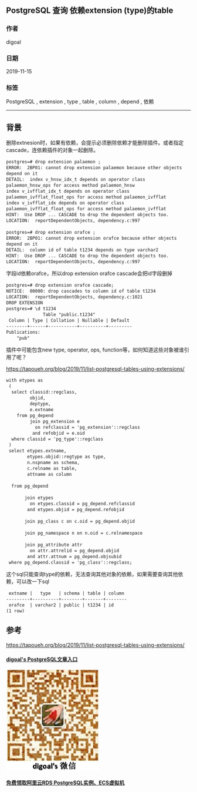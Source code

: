 ## PostgreSQL 查询 依赖extension (type)的table   
                                                                                             
### 作者                                                    
digoal                                                                                             
                                                                                             
### 日期                                                                                             
2019-11-15                                                                                         
                                                                                             
### 标签                                                                                             
PostgreSQL , extension , type , table , column , depend , 依赖      
                                                                                             
----                                                                                             
                                                                                             
## 背景     
删除extnesion时，如果有依赖，会提示必须删除依赖才能删除插件。或者指定cascade，连依赖插件的对象一起删除。  
  
```  
postgres=# drop extension palaemon ;  
ERROR:  2BP01: cannot drop extension palaemon because other objects depend on it  
DETAIL:  index v_hnsw_idx_t depends on operator class palaemon_hnsw_ops for access method palaemon_hnsw  
index v_ivfflat_idx_t depends on operator class palaemon_ivfflat_float_ops for access method palaemon_ivfflat  
index v_ivfflat_idx depends on operator class palaemon_ivfflat_float_ops for access method palaemon_ivfflat  
HINT:  Use DROP ... CASCADE to drop the dependent objects too.  
LOCATION:  reportDependentObjects, dependency.c:997  
  
postgres=# drop extension orafce ;  
ERROR:  2BP01: cannot drop extension orafce because other objects depend on it  
DETAIL:  column id of table t1234 depends on type varchar2  
HINT:  Use DROP ... CASCADE to drop the dependent objects too.  
LOCATION:  reportDependentObjects, dependency.c:997  
```  
  
字段id依赖orafce，所以drop extension orafce cascade会把id字段删掉  
  
```  
postgres=# drop extension orafce cascade;  
NOTICE:  00000: drop cascades to column id of table t1234  
LOCATION:  reportDependentObjects, dependency.c:1021  
DROP EXTENSION  
postgres=# \d t1234  
              Table "public.t1234"  
 Column | Type | Collation | Nullable | Default   
--------+------+-----------+----------+---------  
Publications:  
    "pub"  
```  
  
插件中可能包含new type, operator, ops, function等，如何知道这些对象被谁引用了呢？  
  
https://tapoueh.org/blog/2019/11/list-postgresql-tables-using-extensions/  
  
  
```     
with etypes as  
 (  
  select classid::regclass,  
         objid,  
         deptype,  
         e.extname  
    from pg_depend  
         join pg_extension e  
           on refclassid = 'pg_extension'::regclass  
          and refobjid = e.oid  
  where classid = 'pg_type'::regclass  
 )  
 select etypes.extname,  
        etypes.objid::regtype as type,  
        n.nspname as schema,  
        c.relname as table,  
        attname as column  
  
  from pg_depend  
    
       join etypes  
         on etypes.classid = pg_depend.refclassid  
        and etypes.objid = pg_depend.refobjid  
          
       join pg_class c on c.oid = pg_depend.objid  
         
       join pg_namespace n on n.oid = c.relnamespace  
         
       join pg_attribute attr  
         on attr.attrelid = pg_depend.objid  
        and attr.attnum = pg_depend.objsubid  
 where pg_depend.classid = 'pg_class'::regclass;        
```  
  
这个sql只能查询type的依赖，无法查询其他对象的依赖，如果需要查询其他依赖，可以改一下sql  
  
```  
 extname |   type   | schema | table | column   
---------+----------+--------+-------+--------  
 orafce  | varchar2 | public | t1234 | id  
(1 row)  
```  
    
## 参考  
https://tapoueh.org/blog/2019/11/list-postgresql-tables-using-extensions/  
    
  
  
  
#### [digoal's PostgreSQL文章入口](https://github.com/digoal/blog/blob/master/README.md "22709685feb7cab07d30f30387f0a9ae")
  
  
![digoal's weixin](../pic/digoal_weixin.jpg "f7ad92eeba24523fd47a6e1a0e691b59")
  
  
#### [免费领取阿里云RDS PostgreSQL实例、ECS虚拟机](https://www.aliyun.com/database/postgresqlactivity "57258f76c37864c6e6d23383d05714ea")
  
